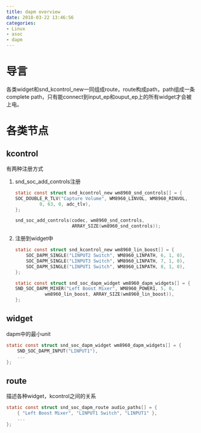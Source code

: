 ```yaml
---
title: dapm overview
date: 2018-03-22 13:46:56
categories:
- Linux
- asoc
- dapm
---
```


# 导言
各类widget和snd_kcontrol_new一同组成route，route构成path，path组成一条complete path，只有能connect到input_ep和ouput_ep上的所有widget才会被上电。
<!--more-->

# 各类节点
## kcontrol
有两种注册方式
1. snd_soc_add_controls注册
	```c
	static const struct snd_kcontrol_new wm8960_snd_controls[] = {
	SOC_DOUBLE_R_TLV("Capture Volume", WM8960_LINVOL, WM8960_RINVOL,
			 0, 63, 0, adc_tlv),
	};
	```
	```c
	snd_soc_add_controls(codec, wm8960_snd_controls,
						 ARRAY_SIZE(wm8960_snd_controls));
	```

2. 注册到widget中
	```c
	static const struct snd_kcontrol_new wm8960_lin_boost[] = {
		SOC_DAPM_SINGLE("LINPUT2 Switch", WM8960_LINPATH, 6, 1, 0),
		SOC_DAPM_SINGLE("LINPUT3 Switch", WM8960_LINPATH, 7, 1, 0),
		SOC_DAPM_SINGLE("LINPUT1 Switch", WM8960_LINPATH, 8, 1, 0),
	};
	```
	```c
	static const struct snd_soc_dapm_widget wm8960_dapm_widgets[] = {
	SND_SOC_DAPM_MIXER("Left Boost Mixer", WM8960_POWER1, 5, 0,
			   wm8960_lin_boost, ARRAY_SIZE(wm8960_lin_boost)),
	};
	```

## widget
dapm中的最小unit
```c
static const struct snd_soc_dapm_widget wm8960_dapm_widgets[] = {
	SND_SOC_DAPM_INPUT("LINPUT1"),
	...
};
```

## route
描述各种widget，kcontrol之间的关系
```c
static const struct snd_soc_dapm_route audio_paths[] = {
	{ "Left Boost Mixer", "LINPUT1 Switch", "LINPUT1" },
	...
};
```
